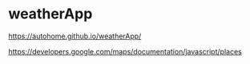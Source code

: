 # weatherApp

https://autohome.github.io/weatherApp/


https://developers.google.com/maps/documentation/javascript/places